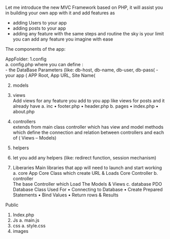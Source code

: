 Let me introduce the new MVC Framework based on PHP, it will assist you in building your own app with it and add features as
- adding Users to your app
- adding posts to your app
- adding any feature with the same steps and routine the sky is your limit you can add any feature you imagine with ease

The components of the app:

AppFolder:  1.config        
                a. config.php  where you can define  : 			 
                        - the DataBase Parameters (like: db-host, db-name, db-user, db-pass(
                        - your app ( APP Root, App URL, Site Name(

2.	models
3.	views    
Add views for any feature you add to you app like views for posts  and it already have 
a.	inc 
•	footer.php
•	header.php
b.	pages
•	index.php
•	about.php
4.	controllers  
extends from main class controller which has view and model methods which define the connection and relation between controllers and each of  ( Views – Models)
5.	helpers 		
1.	 let you add any helpers (like: redirect function, session mechanism)

6.	Liberaries
Main libraries that app will need to launch and start working	
a.	core
App Core Class which create URL & Loads Core Controller
b.	controller  
The base Controller which Load The Models & Views
c.	database
 PDO Database Class Used For 
•	Connecting to Database
•	 Create Prepared Statements
•	Bind Values
•	Return rows & Results

Public
1.	Index.php
2.	Js
a.	main.js
3.	css
a.	style.css
4.	images
